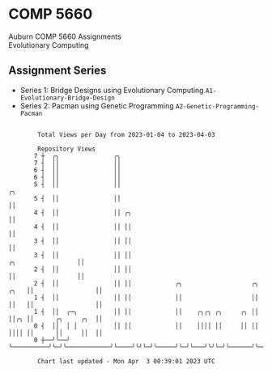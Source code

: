 # COMP 5660
Auburn COMP 5660 Assignments  
Evolutionary Computing

## Assignment Series
- Series 1: Bridge Designs using Evolutionary Computing `A1-Evolutionary-Bridge-Design`
- Series 2: Pacman using Genetic Programming `A2-Genetic-Programming-Pacman`

```

        Total Views per Day from 2023-01-04 to 2023-04-03

        Repository Views
       7 ┼  ╭╮               ╭╮
       7 ┤  ││               ││
       6 ┤  ││               ││
       6 ┤  ││               ││
       5 ┤  ││               ││                                                                 ╭╮
       5 ┤  ││               ││                                                                 ││
       4 ┤  ││               ││ ╭╮                                                              ││
       4 ┤  ││               ││ ││                                                              ││
       3 ┤  ││               ││ ││                                                              ││
       3 ┤  ││               ││ ││                                           ╭╮                 ││
       2 ┤  ││               ││ ││                                           ││                 ││
       2 ┤  ││               ││ ││            ╭╮                   ╭╮   ╭╮   ││                 ││
       1 ┤  ││               ││ ││            ││                   ││   ││   ││                 ││
       1 ┤  ││  ╭─╮          ││ ││            ││    ╭╮╭╮ ╭╮     ╭╮ ││   ││╭╮ ││      ╭╮     ╭╮  ││
       0 ┤  ││  │ │          ││ ││            ││    ││││ ││     ││ ││   ││││ ││      ││     ││  ││
       0 ┼──╯╰──╯ ╰──────────╯╰─╯╰────────────╯╰────╯╰╯╰─╯╰─────╯╰─╯╰───╯╰╯╰─╯╰──────╯╰─────╯╰──╯╰─

        Chart last updated - Mon Apr  3 00:39:01 2023 UTC
        
```
